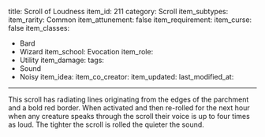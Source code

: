 title: Scroll of Loudness
item_id: 211
category: Scroll
item_subtypes: 
item_rarity: Common
item_attunement: false
item_requirement: 
item_curse: false
item_classes: 
  - Bard
  - Wizard
item_school: Evocation
item_role: 
  - Utility
item_damage: 
tags:
  - Sound
  - Noisy
item_idea: 
item_co_creator: 
item_updated: 
last_modified_at: 
---
 This scroll has radiating lines originating from the edges of the parchment and a bold red border. When activated and then re-rolled for the next hour when any creature speaks through the scroll their voice is up to four times as loud. The tighter the scroll is rolled the quieter the sound.